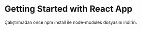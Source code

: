 # Getting Started with  React App
Çalıştırmadan önce npm install ile node-modules dosyasını indirin.


